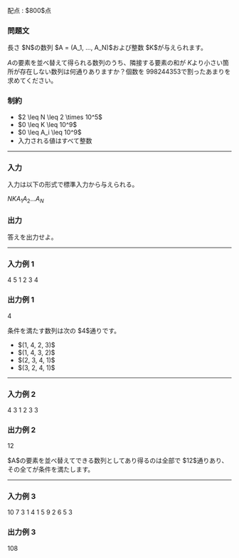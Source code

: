
<div>

<span>

<span>

<p>
配点 : $800$点
</p>

<div>

<section>

### **問題文**

<p>
長さ $N$の数列 $A = (A_1, ..., A_N)$および整数 $K$が与えられます。

$A$の要素を並べ替えて得られる数列のうち、隣接する要素の和が $K$より小さい箇所が存在しない数列は何通りありますか？個数を $998244353$で割ったあまりを求めてください。  
</p>

</section>

</div>

<div>

<section>

### **制約**

<ul>

<li>
$2 \leq N \leq 2 \times 10^5$
</li>

<li>
$0 \leq K \leq 10^9$
</li>

<li>
$0 \leq A_i \leq 10^9$
</li>

<li>
入力される値はすべて整数
</li>

</ul>

</section>

</div>

---

<div>

<div>

<section>

### **入力**

<p>
入力は以下の形式で標準入力から与えられる。
</p>

<div>

$N$$K$$A_1$$A_2$$\dots$$A_N$
</div>

</section>

</div>

<div>

<section>

### **出力**

<p>
答えを出力せよ。
</p>

</section>

</div>

</div>

---

<div>

<section>

### **入力例 1**

<div>

4 5
1 2 3 4

</div>

</section>

</div>

<div>

<section>

### **出力例 1**

<div>

4

</div>

<p>
条件を満たす数列は次の $4$通りです。
</p>

<ul>

<li>
$(1, 4, 2, 3)$
</li>

<li>
$(1, 4, 3, 2)$
</li>

<li>
$(2, 3, 4, 1)$
</li>

<li>
$(3, 2, 4, 1)$
</li>

</ul>

</section>

</div>

---

<div>

<section>

### **入力例 2**

<div>

4 3
1 2 3 3

</div>

</section>

</div>

<div>

<section>

### **出力例 2**

<div>

12

</div>

<p>
$A$の要素を並べ替えてできる数列としてあり得るのは全部で $12$通りあり、その全てが条件を満たします。
</p>

</section>

</div>

---

<div>

<section>

### **入力例 3**

<div>

10 7
3 1 4 1 5 9 2 6 5 3

</div>

</section>

</div>

<div>

<section>

### **出力例 3**

<div>

108

</div>

</section>

</div>

</span>

</span>

</div>
